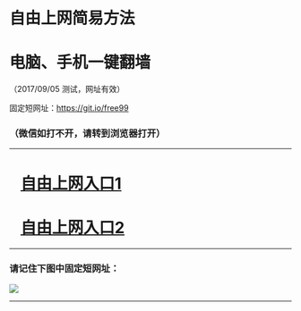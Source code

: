 ﻿# 自由上网简易方法

# 电脑、手机一键翻墙

（2017/09/05 测试，网址有效）

固定短网址：https://git.io/free99

### （微信如打不开，请转到浏览器打开）


***





# &nbsp;&nbsp; <a href="http://ft214512671.fwq-tz1001.xyz/fwqtz01.html?t=09050016601 " target="_blank">自由上网入口1</a>
# &nbsp;&nbsp; <a href="http://ft3152412785.fwq-tz1002.xyz/fwqtz02.html?t=090500120958 " target="_blank">自由上网入口2</a>
***

### 请记住下图中固定短网址：

<img src="https://s3-us-west-2.amazonaws.com/fwq-1001/yjfq-20170905okok.png" /> 


***

